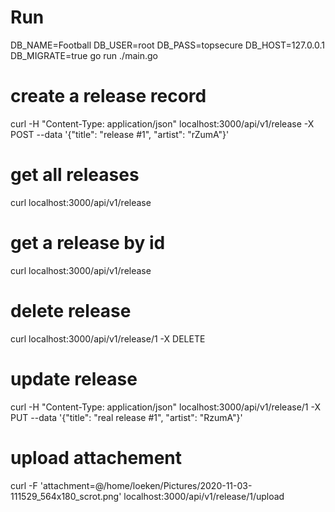 # Run
DB_NAME=Football DB_USER=root DB_PASS=topsecure DB_HOST=127.0.0.1 DB_MIGRATE=true go run ./main.go

# create a release record
curl -H "Content-Type: application/json" localhost:3000/api/v1/release -X POST --data '{"title": "release #1", "artist": "rZumA"}'  

# get all releases
curl localhost:3000/api/v1/release

# get a release by id
curl localhost:3000/api/v1/release


# delete release
curl localhost:3000/api/v1/release/1 -X DELETE

# update release
curl -H "Content-Type: application/json" localhost:3000/api/v1/release/1 -X PUT  --data '{"title": "real release #1", "artist": "RzumA"}' 

# upload attachement
curl -F 'attachment=@/home/loeken/Pictures/2020-11-03-111529_564x180_scrot.png' localhost:3000/api/v1/release/1/upload